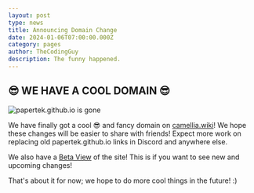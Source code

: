```yaml
---
layout: post
type: news
title: Announcing Domain Change
date: 2024-01-06T07:00:00.000Z
category: pages
author: TheCodingGuy
description: The funny happened.
---
```

## 😎 WE HAVE A COOL DOMAIN 😎


![papertek.github.io is gone](/assets/images/uploads/crabrave.gif "papertek.github.io is gone")


We have finally got a cool 😎 and fancy domain on [camellia.wiki](https://camellia.wiki)! We hope these changes will be easier to share with friends! Expect more work on replacing old papertek.github.io links in Discord and anywhere else.


We also have a [Beta View](https://beta.camellia.wiki) of the site! This is if you want to see new and upcoming changes!


That's about it for now; we hope to do more cool things in the future! :)